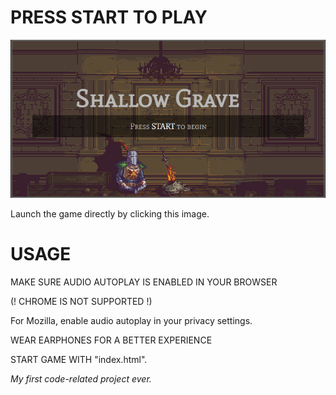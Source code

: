 # PRESS START TO PLAY

[![SHALLOW GRAVE](/images/readme.png)](https://dieau.github.io/ShallowGrave/)

Launch the game directly by clicking this image.

# USAGE

MAKE SURE AUDIO AUTOPLAY IS ENABLED IN YOUR BROWSER

(! CHROME IS NOT SUPPORTED !)

For Mozilla, enable audio autoplay in your privacy settings.

WEAR EARPHONES FOR A BETTER EXPERIENCE

START GAME WITH "index.html".

*My first code-related project ever.*

